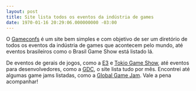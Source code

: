 ```yaml
---
layout: post
title: Site lista todos os eventos da indústria de games
date: 1970-01-16 20:29:06.000000000 -03:00
---
```


O [Gameconfs](http://www.gameconfs.com/ "Gameconfs") é um site bem simples e com objetivo de ser um diretório de todos os eventos da indústria de games que acontecem pelo mundo, até eventos brasileiros como o Brasil Game Show está listado lá.

De eventos de gerais de jogos, como a [E3](http://www.e3expo.com/ "E3") e [Tokio Game Show](http://expo.nikkeibp.co.jp/tgs/ "TGS"), até eventos para desenvolvedores, como a [GDC](http://www.gdconf.com/ "GDC"), o site lista tudo por mês. Encontrei até algumas game jams listadas, como a [Global Game Jam](http://globalgamejam.org/ "GGJ"). Vale a pena acompanhar!


